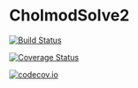 # CholmodSolve2

[![Build Status](https://travis-ci.org/mfalt/CholmodSolve2.jl.svg?branch=master)](https://travis-ci.org/mfalt/CholmodSolve2.jl)

[![Coverage Status](https://coveralls.io/repos/mfalt/CholmodSolve2.jl/badge.svg?branch=master&service=github)](https://coveralls.io/github/mfalt/CholmodSolve2.jl?branch=master)

[![codecov.io](http://codecov.io/github/mfalt/CholmodSolve2.jl/coverage.svg?branch=master)](http://codecov.io/github/mfalt/CholmodSolve2.jl?branch=master)
